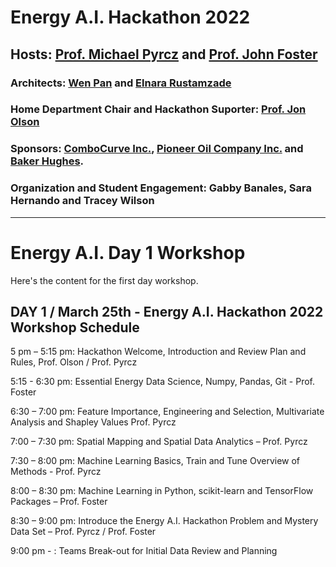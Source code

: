# Energy A.I. Hackathon 2022

## Hosts: [Prof. Michael Pyrcz](https://twitter.com/GeostatsGuy) and [Prof. John Foster](https://twitter.com/johntfoster)

### Architects: [Wen Pan](https://www.linkedin.com/in/wen-pan/) and [Elnara Rustamzade](https://www.linkedin.com/in/elnara-rustamzade-779396162/?originalSubdomain=az)

### Home Department Chair and Hackathon Suporter: [Prof. Jon Olson](https://twitter.com/ProfJEOlson)

### Sponsors: [ComboCurve Inc.](https://www.combocurve.com/), [Pioneer Oil Company Inc.](https://pioneeroil.net/) and [Baker Hughes](https://www.bakerhughes.com/).

### Organization and Student Engagement: Gabby Banales, Sara Hernando and Tracey Wilson
___

# Energy A.I. Day 1 Workshop

Here's the content for the first day workshop.

## **DAY 1 / March 25th - Energy A.I. Hackathon 2022 Workshop Schedule**

5 pm – 5:15 pm: Hackathon Welcome, Introduction and Review Plan and Rules, Prof. Olson / Prof. Pyrcz

5:15 - 6:30 pm: Essential Energy Data Science, Numpy, Pandas, Git - Prof. Foster

6:30 – 7:00 pm: Feature Importance, Engineering and Selection, Multivariate Analysis and Shapley Values
Prof. Pyrcz

7:00 – 7:30 pm: Spatial Mapping and Spatial Data Analytics – Prof. Pyrcz

7:30 – 8:00 pm: Machine Learning Basics, Train and Tune Overview of Methods - Prof. Pyrcz

8:00 – 8:30 pm: Machine Learning in Python, scikit-learn and TensorFlow Packages – Prof. Foster

8:30 – 9:00 pm: Introduce the Energy A.I. Hackathon Problem and Mystery Data Set – Prof. Pyrcz / Prof. Foster

9:00 pm - : Teams Break-out for Initial Data Review and Planning
